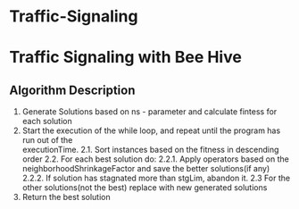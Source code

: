 # Traffic-Signaling
# Traffic Signaling with Bee Hive
## Algorithm Description

1. Generate Solutions based on ns - parameter and calculate fintess for each solution
2. Start the execution of the while loop, and repeat until the program has run out of the  
  executionTime.
  2.1. Sort instances based on the fitness in descending order
  2.2. For each best solution do:
   2.2.1. Apply operators based on the neighborhoodShrinkageFactor and save the better solutions(if          any)
   2.2.2. If solution has stagnated more than stgLim, abandon it.
  2.3 For the other solutions(not the best) replace with new generated solutions
3. Return the best solution
 

